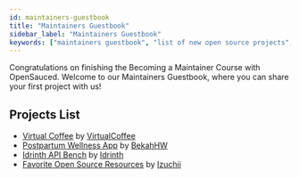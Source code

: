 ```yaml
---
id: maintainers-guestbook
title: "Maintainers Guestbook"
sidebar_label: "Maintainers Guestbook"
keywords: ["maintainers guestbook", "list of new open source projects", "Becoming A Maintainer Course", "open source maintainers", "Open Source", "Open Source Community"]
---
```


Congratulations on finishing the Becoming a Maintainer Course with OpenSauced. Welcome to our Maintainers Guestbook, where you can share your first project with us!

## Projects List

<!-- Use below format to list your repository -->
<!--
- [project name](link to your repository) by [GitHub username](link to your GitHub profile)
-->

- [Virtual Coffee](https://github.com/virtual-Coffee/virtualcoffee.io/) by [VirtualCoffee](https://github.com/virtual-Coffee/)
- [Postpartum Wellness App](https://github.com/BekahHW/postpartum-wellness-app) by [BekahHW](https://github.com/BekahHW/)
- [Idrinth API Bench](https://github.com/idrinth-api-bench/issues) by [Idrinth](https://github.com/Idrinth/)
- [Favorite Open Source Resources](https://github.com/Izuchii/favorite-open-source-resources) by [Izuchii](https://github.com/Izuchii/)
